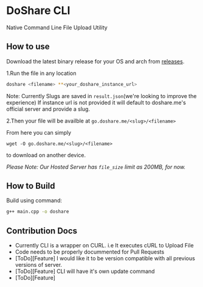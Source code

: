 # DoShare CLI
Native Command Line File Upload Utility

## How to use
Download the latest binary release for your OS and arch from [releases](https://github.com/doshareme/cli/releases).

1.Run the file in any location

```bash
doshare <filename> **<your_doshare_instance_url>
```
Note: Currently Slugs are saved in ```result.json```(we're looking to improve the experience)
If instance url is not provided it will default to doshare.me's official server and provide a slug.

2.Then your file will be availble at ```go.doshare.me/<slug>/<filename>```

From here you can simply 

```
wget -O go.doshare.me/<slug>/<filename>
```
 to download on another device.
 
*Please Note: Our Hosted Server has ```file_size``` limit as 200MB, for now.*

## How to Build
Build using command: 

```sh 
g++ main.cpp -o doshare
```


## Contribution Docs
<ul>
<li>Currently CLI is a wrapper on CURL. i.e It executes cURL to Upload File</li> 
<li>Code needs to be properly docummented for Pull Requests</li> 
<li>[ToDo][Feature] I would like it to be version compatible with all previous versions of server.</li>
<li>[ToDo][Feature] CLI will have it's own update command</li>
<li>[ToDo][Feature]</li>
</ul>

